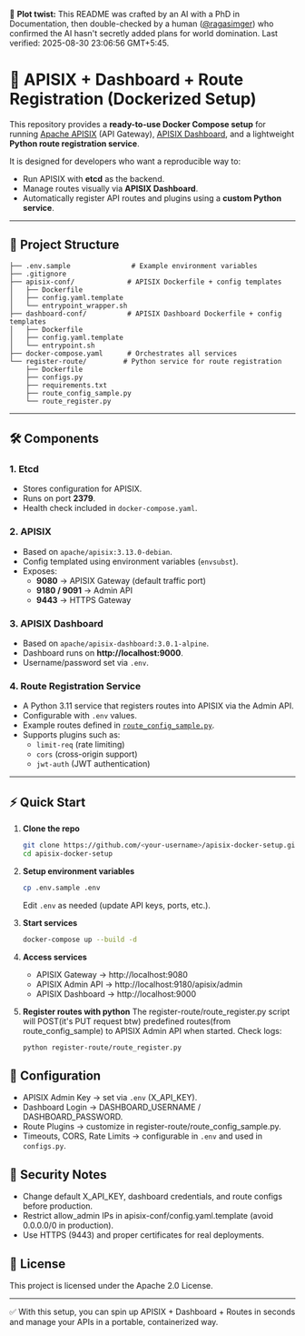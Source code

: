 
🤖 **Plot twist:** This README was crafted by an AI with a PhD in Documentation, then double-checked by a human ([@ragasimger](https://github.com/ragasimger)) who confirmed the AI hasn't secretly added plans for world domination.
Last verified: 2025-08-30 23:06:56 GMT+5:45.

# 🚀 APISIX + Dashboard + Route Registration (Dockerized Setup)

This repository provides a **ready-to-use Docker Compose setup** for running [Apache APISIX](https://apisix.apache.org/) (API Gateway), [APISIX Dashboard](https://apisix.apache.org/docs/dashboard/), and a lightweight **Python route registration service**.  

It is designed for developers who want a reproducible way to:  
- Run APISIX with **etcd** as the backend.  
- Manage routes visually via **APISIX Dashboard**.  
- Automatically register API routes and plugins using a **custom Python service**.  

---

## 📂 Project Structure

```
├── .env.sample               # Example environment variables
├── .gitignore
├── apisix-conf/             # APISIX Dockerfile + config templates
│   ├── Dockerfile
│   ├── config.yaml.template
│   └── entrypoint_wrapper.sh
├── dashboard-conf/          # APISIX Dashboard Dockerfile + config templates
│   ├── Dockerfile
│   ├── config.yaml.template
│   └── entrypoint.sh
├── docker-compose.yaml      # Orchestrates all services
└── register-route/         # Python service for route registration
    ├── Dockerfile
    ├── configs.py
    ├── requirements.txt
    ├── route_config_sample.py
    └── route_register.py
```

---

## 🛠 Components

### 1. **Etcd**
- Stores configuration for APISIX.  
- Runs on port **2379**.  
- Health check included in `docker-compose.yaml`.

### 2. **APISIX**
- Based on `apache/apisix:3.13.0-debian`.  
- Config templated using environment variables (`envsubst`).  
- Exposes:  
  - **9080** → APISIX Gateway (default traffic port)  
  - **9180 / 9091** → Admin API  
  - **9443** → HTTPS Gateway  

### 3. **APISIX Dashboard**
- Based on `apache/apisix-dashboard:3.0.1-alpine`.  
- Dashboard runs on **http://localhost:9000**.  
- Username/password set via `.env`.  

### 4. **Route Registration Service**
- A Python 3.11 service that registers routes into APISIX via the Admin API.  
- Configurable with `.env` values.  
- Example routes defined in [`route_config_sample.py`](register-route/route_config_sample.py).  
- Supports plugins such as:  
  - `limit-req` (rate limiting)  
  - `cors` (cross-origin support)  
  - `jwt-auth` (JWT authentication)  

---

## ⚡ Quick Start

1. **Clone the repo**
   ```bash
   git clone https://github.com/<your-username>/apisix-docker-setup.git
   cd apisix-docker-setup
   ```

2. **Setup environment variables**
   ```bash
   cp .env.sample .env
   ```
   Edit `.env` as needed (update API keys, ports, etc.).

3. **Start services**
   ```bash
   docker-compose up --build -d
   ```

4. **Access services**
   - APISIX Gateway → http://localhost:9080
   - APISIX Admin API → http://localhost:9180/apisix/admin
   - APISIX Dashboard → http://localhost:9000

5. **Register routes with python**
   The register-route/route_register.py script will POST(it's PUT request btw) predefined routes(from route_config_sample) to APISIX Admin API when started.
   Check logs:
   ```bash
   python register-route/route_register.py
   ```

## 🔑 Configuration

- APISIX Admin Key → set via `.env` (X_API_KEY).
- Dashboard Login → DASHBOARD_USERNAME / DASHBOARD_PASSWORD.
- Route Plugins → customize in register-route/route_config_sample.py.
- Timeouts, CORS, Rate Limits → configurable in `.env` and used in <code>configs.py</code>.

## 🔐 Security Notes

- Change default X_API_KEY, dashboard credentials, and route configs before production.
- Restrict allow_admin IPs in apisix-conf/config.yaml.template (avoid 0.0.0.0/0 in production).
- Use HTTPS (9443) and proper certificates for real deployments.

## 📜 License

This project is licensed under the Apache 2.0 License.

---

✅ With this setup, you can spin up APISIX + Dashboard + Routes in seconds and manage your APIs in a portable, containerized way.